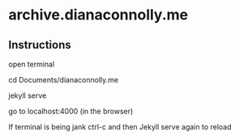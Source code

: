 # archive.dianaconnolly.me

## Instructions

open terminal

cd Documents/dianaconnolly.me

jekyll serve

go to localhost:4000 (in the browser)



If terminal is being jank ctrl-c and then Jekyll serve again to reload
